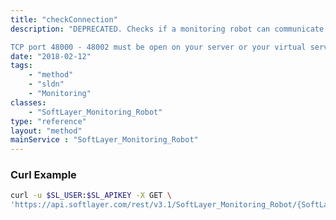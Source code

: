 ```yaml
---
title: "checkConnection"
description: "DEPRECATED. Checks if a monitoring robot can communicate with SoftLayer monitoring management system via the private network. 

TCP port 48000 - 48002 must be open on your server or your virtual server in order for this test to succeed. "
date: "2018-02-12"
tags:
    - "method"
    - "sldn"
    - "Monitoring"
classes:
    - "SoftLayer_Monitoring_Robot"
type: "reference"
layout: "method"
mainService : "SoftLayer_Monitoring_Robot"
---
```


### Curl Example
```bash
curl -u $SL_USER:$SL_APIKEY -X GET \
'https://api.softlayer.com/rest/v3.1/SoftLayer_Monitoring_Robot/{SoftLayer_Monitoring_RobotID}/checkConnection'
```
